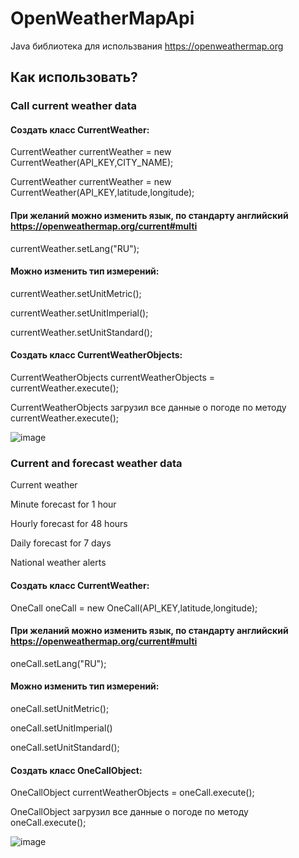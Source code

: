 # OpenWeatherMapApi

Java библиотека для использвания https://openweathermap.org

## Как использовать?

### Call current weather data 

#### Создать класс CurrentWeather:

   CurrentWeather currentWeather = new CurrentWeather(API_KEY,CITY_NAME);
   
   CurrentWeather currentWeather = new CurrentWeather(API_KEY,latitude,longitude);
   
#### При желаний можно изменить язык, по стандарту английский https://openweathermap.org/current#multi

   currentWeather.setLang("RU");
   
#### Можно изменить тип измерений:

  currentWeather.setUnitMetric();
  
  currentWeather.setUnitImperial();
  
  currentWeather.setUnitStandard();

#### Создать класс CurrentWeatherObjects:

  CurrentWeatherObjects currentWeatherObjects = currentWeather.execute();
 
 CurrentWeatherObjects загрузил все данные о погоде по методу currentWeather.execute();
 
 ![image](https://user-images.githubusercontent.com/74965405/156893018-f14cd25d-4657-4077-949f-88fd55d6804a.png)


### Current and forecast weather data
Current weather

Minute forecast for 1 hour

Hourly forecast for 48 hours

Daily forecast for 7 days

National weather alerts

#### Создать класс CurrentWeather:

   OneCall oneCall = new OneCall(API_KEY,latitude,longitude);
   
#### При желаний можно изменить язык, по стандарту английский https://openweathermap.org/current#multi

   oneCall.setLang("RU");
   
#### Можно изменить тип измерений:

  oneCall.setUnitMetric();
  
  oneCall.setUnitImperial()
  
  oneCall.setUnitStandard();

#### Создать класс OneCallObject:

  OneCallObject currentWeatherObjects = oneCall.execute();
  
OneCallObject загрузил все данные о погоде по методу oneCall.execute();

![image](https://user-images.githubusercontent.com/74965405/156893207-9b307aa3-5f83-4a1c-a35c-b2d45c1da9fe.png)
